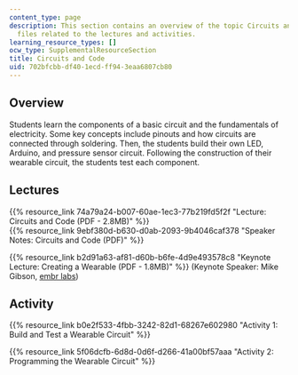 ```yaml
---
content_type: page
description: This section contains an overview of the topic Circuits and Code and
  files related to the lectures and activities.
learning_resource_types: []
ocw_type: SupplementalResourceSection
title: Circuits and Code
uid: 702bfcbb-df40-1ecd-ff94-3eaa6807cb80
---
```


Overview
--------

Students learn the components of a basic circuit and the fundamentals of electricity. Some key concepts include pinouts and how circuits are connected through soldering. Then, the students build their own LED, Arduino, and pressure sensor circuit. Following the construction of their wearable circuit, the students test each component.

Lectures
--------

{{% resource_link 74a79a24-b007-60ae-1ec3-77b219fd5f2f "Lecture: Circuits and Code (PDF - 2.8MB)" %}}  
{{% resource_link 9ebf380d-b630-d0ab-2093-9b4046caf378 "Speaker Notes: Circuits and Code (PDF)" %}}

{{% resource_link b2d91a63-af81-d60b-b6fe-4d9e493578c8 "Keynote Lecture: Creating a Wearable (PDF - 1.8MB)" %}} (Keynote Speaker: Mike Gibson, [embr labs](http://www.embrlabs.com/))

Activity
--------

{{% resource_link b0e2f533-4fbb-3242-82d1-68267e602980 "Activity 1: Build and Test a Wearable Circuit" %}}

{{% resource_link 5f06dcfb-6d8d-0d6f-d266-41a00bf57aaa "Activity 2: Programming the Wearable Circuit" %}}